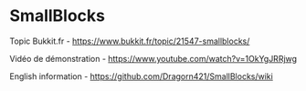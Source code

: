 # SmallBlocks

Topic Bukkit.fr - https://www.bukkit.fr/topic/21547-smallblocks/

Vidéo de démonstration - https://www.youtube.com/watch?v=1OkYgJRRjwg

English information - https://github.com/Dragorn421/SmallBlocks/wiki

